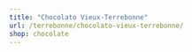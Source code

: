 ```yaml
---
title: "Chocolato Vieux-Terrebonne"
url: /terrebonne/chocolato-vieux-terrebonne/
shop: chocolate
---
```


